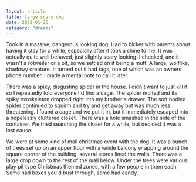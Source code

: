 ```yaml
---
layout: article
title: large scary dog
date: 2022-01-26
category: "dreams"
---
```


Took in a massive, dangerous looking dog. Had to bicker with parents about having it stay for a while, especially after it took a shine to me. It was actually quite well behaved, just slightly scary looking. I checked, and it wasn't a rotweiler or a pit, so we settled on it being a mutt. A large, wolflike, shadowy creature. It turned out it had tags, one of which was an owners phone number. I made a mental note to call it later. 

There was a spiky, disgusting spider in the house. I didn't want to just kill it so I repeatedly told everyone I'd find a cage. The spider molted and its spiky exoskeleton dropped right into my brother's drawer. The soft bodied spider continued to squirm and try and get away but was much less threatening. I found a cage and we put it in, but it immediately escaped into a hopelessly cluttered closet. There was a hole smashed in the side of the container. 
We tried searching the closet for a while, but decided it was a lost cause.

We were at some kind of mall christmas event with the dog. It was a bunch of trees set up on an upper floor with a wiiide balcony wrapping around the square corner of the building, several stores lined the walls. There was a large drop down to the rest of the mall below. Under the trees were various play pit type Christmas themed zones, with a few people in them each. Some had boxes you'd bust through, some had candy. 